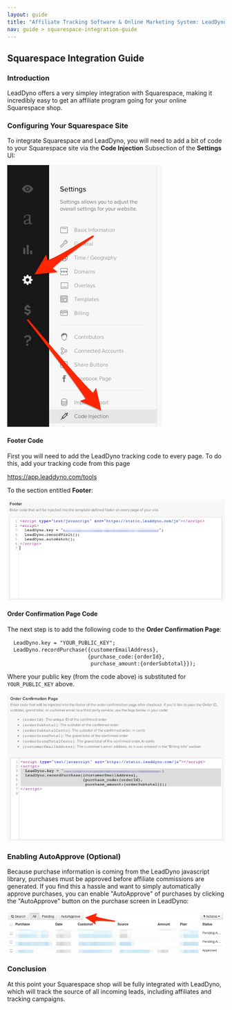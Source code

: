 ```yaml
---
layout: guide
title: "Affiliate Tracking Software & Online Marketing System: LeadDyno"
nav: guide > squarespace-integration-guide
---
```


## Squarespace Integration Guide

### Introduction

LeadDyno offers a very simpley integration with Squarespace, making it incredibly easy to get an
affiliate program going for your online Squarespace shop.

### Configuring Your Squarespace Site

To integrate Squarespace and LeadDyno, you will need to add a bit of code to your Squarespace site via
 the **Code Injection** Subsection of the **Settings** UI:

![Squarespace Setup](/img/squarespace-code-injection.png)

#### Footer Code

First you will need to add the LeadDyno tracking code to every page.  To do this, add your tracking code
from this page

https://app.leaddyno.com/tools

To the section entitled **Footer**:

![Squarespace Setup](/img/squarespace-footer.png)

#### Order Confirmation Page Code

The next step is to add the following code to the **Order Confirmation Page**:

      LeadDyno.key = "YOUR_PUBLIC_KEY";
      LeadDyno.recordPurchase({customerEmailAddress},
                              {purchase_code:{orderId},
                               purchase_amount:{orderSubtotal}});


Where your public key (from the code above) is substituted for `YOUR_PUBLIC_KEY` above.

![Squarespace Setup](/img/squarespace-order-confirm.png)

### Enabling AutoApprove (Optional)

Because purchase information is coming from the LeadDyno javascript library, purchases must be approved before
affiliate commissions are generated.  If you find this a hassle and want to simply automatically approve
purchases, you can enable "AutoApprove" of purchases by clicking the "AutoApprove" button on the purchase screen
in LeadDyno:

![Squarespace Autoapprove](/img/americommerce-autoapprove.png)

### Conclusion

At this point your Squarespace shop will be fully integrated with LeadDyno, which will track the source of all incoming leads,
including affiliates and tracking campaigns.